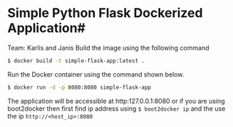 # Simple Python Flask Dockerized Application#
Team: Karlis and Janis
Build the image using the following command

```bash
$ docker build -t simple-flask-app:latest .
```

Run the Docker container using the command shown below.

```bash
$ docker run -d -p 8080:8080 simple-flask-app
```

The application will be accessible at http:127.0.0.1:8080 or if you are using boot2docker then first find ip address using `$ boot2docker ip` and the use the ip `http://<host_ip>:8080`
